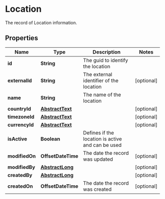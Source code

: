 

# Location

The record of Location information.

## Properties

| Name | Type | Description | Notes |
|------------ | ------------- | ------------- | -------------|
|**id** | **String** | The guid to identify the location |  |
|**externalId** | **String** | The external identifier of the location |  [optional] |
|**name** | **String** | The name of the location |  |
|**countryId** | [**AbstractText**](AbstractText.md) |  |  [optional] |
|**timezoneId** | [**AbstractText**](AbstractText.md) |  |  [optional] |
|**currencyId** | [**AbstractText**](AbstractText.md) |  |  [optional] |
|**isActive** | **Boolean** | Defines if the location is active and can be used |  |
|**modifiedOn** | **OffsetDateTime** | The date the record was updated |  [optional] |
|**modifiedBy** | [**AbstractLong**](AbstractLong.md) |  |  [optional] |
|**createdBy** | [**AbstractLong**](AbstractLong.md) |  |  [optional] |
|**createdOn** | **OffsetDateTime** | The date the record was created |  [optional] |



